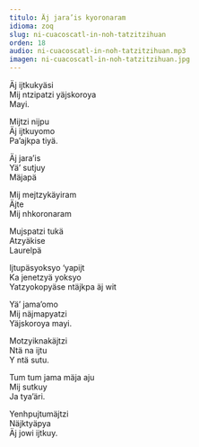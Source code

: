 ```yaml
---
titulo: Äj jara’is kyoronaram
idioma: zoq
slug: ni-cuacoscatl-in-noh-tatzitzihuan
orden: 18
audio: ni-cuacoscatl-in-noh-tatzitzihuan.mp3
imagen: ni-cuacoscatl-in-noh-tatzitzihuan.jpg
---
```


Äj ijtkukyäsi<br>
Mij ntzipatzi yäjskoroya<br>
Mayi.<br>

Mijtzi nijpu<br>
Äj ijtkuyomo<br>
Pa’ajkpa tiyä.<br>

Äj jara’is<br>
Yä’ sutjuy<br>
Mäjapä<br>

Mij mejtzykäyiram<br>
Äjte<br>
Mij nhkoronaram<br>

Mujspatzi tukä<br>
Atzyäkise<br>
Laurelpä<br>

Ijtupäsyoksyo ‘yapijt<br>
Ka jenetzyä yoksyo<br>
Yatzyokopyäse ntäjkpa äj wit<br>

Yä’ jama’omo<br>
Mij näjmapyatzi<br>
Yäjskoroya mayi.<br>

Motzyiknakäjtzi<br>
Ntä na ijtu<br>
Y ntä sutu.<br>

Tum tum jama mäja aju<br>
Mij sutkuy<br>
Ja tya’äri.<br>

Yenhpujtumäjtzi<br>
Näjktyäpya<br>
Äj jowi ijtkuy.<br>
